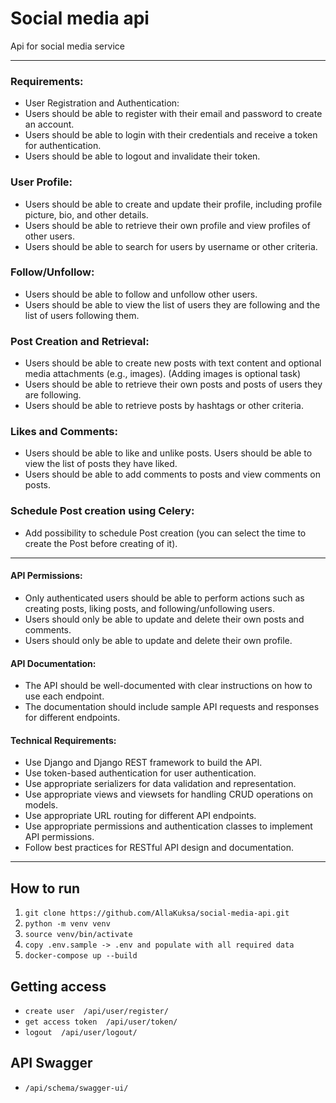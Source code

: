 # Social media api
Api for social media service
___
### Requirements:
 - User Registration and Authentication:
 - Users should be able to register with their email and password to create an account.
 - Users should be able to login with their credentials and receive a token for authentication.
 - Users should be able to logout and invalidate their token.
### User Profile:
 - Users should be able to create and update their profile, including profile picture, bio, and other details.
 - Users should be able to retrieve their own profile and view profiles of other users.
 - Users should be able to search for users by username or other criteria.
### Follow/Unfollow:
 - Users should be able to follow and unfollow other users.
 - Users should be able to view the list of users they are following and the list of users following them.
### Post Creation and Retrieval:
 - Users should be able to create new posts with text content and optional media attachments (e.g., images). (Adding images is optional task)
 - Users should be able to retrieve their own posts and posts of users they are following.
 - Users should be able to retrieve posts by hashtags or other criteria.
### Likes and Comments:
 - Users should be able to like and unlike posts. Users should be able to view the list of posts they have liked. 
 - Users should be able to add comments to posts and view comments on posts.
### Schedule Post creation using Celery:
 - Add possibility to schedule Post creation (you can select the time to create the Post before creating of it).
___
#### API Permissions:
 - Only authenticated users should be able to perform actions such as creating posts, liking posts, and following/unfollowing users.
 - Users should only be able to update and delete their own posts and comments.
 - Users should only be able to update and delete their own profile.
#### API Documentation:
 - The API should be well-documented with clear instructions on how to use each endpoint.
 - The documentation should include sample API requests and responses for different endpoints.
#### Technical Requirements:
 - Use Django and Django REST framework to build the API.
 - Use token-based authentication for user authentication.
 - Use appropriate serializers for data validation and representation.
 - Use appropriate views and viewsets for handling CRUD operations on models.
 - Use appropriate URL routing for different API endpoints.
 - Use appropriate permissions and authentication classes to implement API permissions.
 - Follow best practices for RESTful API design and documentation.
___
## How to run

1. `git clone https://github.com/AllaKuksa/social-media-api.git`
2. `python -m venv venv`
3. `source venv/bin/activate`
4. `copy .env.sample -> .env and populate with all required data`
5. `docker-compose up --build`

## Getting access

 - `create user  /api/user/register/`
 - `get access token  /api/user/token/`
 - `logout  /api/user/logout/`

## API Swagger
 - `/api/schema/swagger-ui/`
